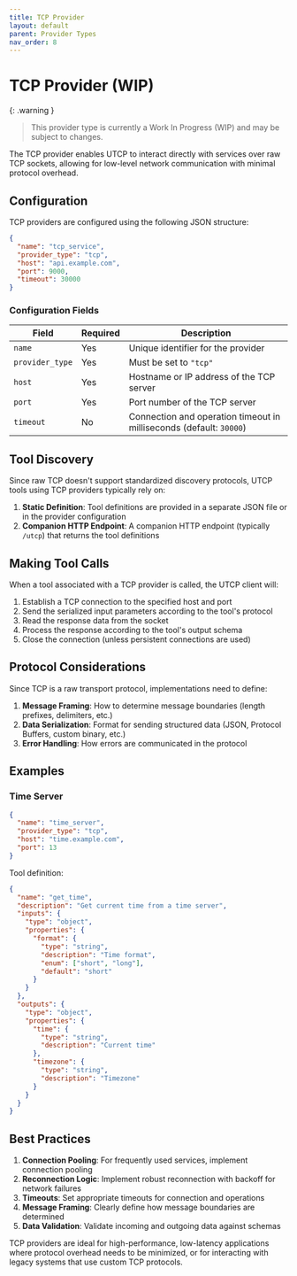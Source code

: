 ```yaml
---
title: TCP Provider
layout: default
parent: Provider Types
nav_order: 8
---
```


# TCP Provider (WIP)

{: .warning }
> This provider type is currently a Work In Progress (WIP) and may be subject to changes.

The TCP provider enables UTCP to interact directly with services over raw TCP sockets, allowing for low-level network communication with minimal protocol overhead.

## Configuration

TCP providers are configured using the following JSON structure:

```json
{
  "name": "tcp_service",
  "provider_type": "tcp",
  "host": "api.example.com",
  "port": 9000,
  "timeout": 30000
}
```

### Configuration Fields

| Field | Required | Description |
|-------|----------|-------------|
| `name` | Yes | Unique identifier for the provider |
| `provider_type` | Yes | Must be set to `"tcp"` |
| `host` | Yes | Hostname or IP address of the TCP server |
| `port` | Yes | Port number of the TCP server |
| `timeout` | No | Connection and operation timeout in milliseconds (default: `30000`) |

## Tool Discovery

Since raw TCP doesn't support standardized discovery protocols, UTCP tools using TCP providers typically rely on:

1. **Static Definition**: Tool definitions are provided in a separate JSON file or in the provider configuration
2. **Companion HTTP Endpoint**: A companion HTTP endpoint (typically `/utcp`) that returns the tool definitions

## Making Tool Calls

When a tool associated with a TCP provider is called, the UTCP client will:

1. Establish a TCP connection to the specified host and port
2. Send the serialized input parameters according to the tool's protocol
3. Read the response data from the socket
4. Process the response according to the tool's output schema
5. Close the connection (unless persistent connections are used)

## Protocol Considerations

Since TCP is a raw transport protocol, implementations need to define:

1. **Message Framing**: How to determine message boundaries (length prefixes, delimiters, etc.)
2. **Data Serialization**: Format for sending structured data (JSON, Protocol Buffers, custom binary, etc.)
3. **Error Handling**: How errors are communicated in the protocol

## Examples

### Time Server

```json
{
  "name": "time_server",
  "provider_type": "tcp",
  "host": "time.example.com",
  "port": 13
}
```

Tool definition:
```json
{
  "name": "get_time",
  "description": "Get current time from a time server",
  "inputs": {
    "type": "object",
    "properties": {
      "format": {
        "type": "string",
        "description": "Time format",
        "enum": ["short", "long"],
        "default": "short"
      }
    }
  },
  "outputs": {
    "type": "object",
    "properties": {
      "time": {
        "type": "string",
        "description": "Current time"
      },
      "timezone": {
        "type": "string",
        "description": "Timezone"
      }
    }
  }
}
```

## Best Practices

1. **Connection Pooling**: For frequently used services, implement connection pooling
2. **Reconnection Logic**: Implement robust reconnection with backoff for network failures
3. **Timeouts**: Set appropriate timeouts for connection and operations
4. **Message Framing**: Clearly define how message boundaries are determined
5. **Data Validation**: Validate incoming and outgoing data against schemas

TCP providers are ideal for high-performance, low-latency applications where protocol overhead needs to be minimized, or for interacting with legacy systems that use custom TCP protocols.
